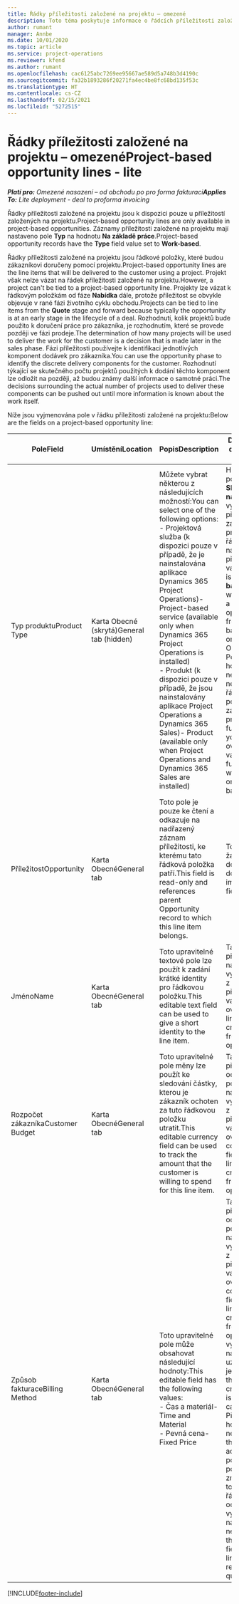 ```yaml
---
title: Řádky příležitosti založené na projektu – omezené
description: Toto téma poskytuje informace o řádcích příležitosti založené na projektu. (Pro)
author: rumant
manager: Annbe
ms.date: 10/01/2020
ms.topic: article
ms.service: project-operations
ms.reviewer: kfend
ms.author: rumant
ms.openlocfilehash: cac6125abc7269ee95667ae589d5a748b3d4190c
ms.sourcegitcommit: fa32b1893286f20271fa4ec4be8fc68bd135f53c
ms.translationtype: HT
ms.contentlocale: cs-CZ
ms.lasthandoff: 02/15/2021
ms.locfileid: "5272515"
---
```

# <a name="project-based-opportunity-lines---lite"></a><span data-ttu-id="248b9-104">Řádky příležitosti založené na projektu – omezené</span><span class="sxs-lookup"><span data-stu-id="248b9-104">Project-based opportunity lines - lite</span></span>

<span data-ttu-id="248b9-105">_**Platí pro:** Omezené nasazení – od obchodu po pro forma fakturaci_</span><span class="sxs-lookup"><span data-stu-id="248b9-105">_**Applies To:** Lite deployment - deal to proforma invoicing_</span></span>

<span data-ttu-id="248b9-106">Řádky příležitosti založené na projektu jsou k dispozici pouze u příležitostí založených na projektu.</span><span class="sxs-lookup"><span data-stu-id="248b9-106">Project-based opportunity lines are only available in project-based opportunities.</span></span> <span data-ttu-id="248b9-107">Záznamy příležitosti založené na projektu mají nastaveno pole **Typ** na hodnotu **Na základě práce**.</span><span class="sxs-lookup"><span data-stu-id="248b9-107">Project-based opportunity records have the **Type** field value set to **Work-based**.</span></span>

<span data-ttu-id="248b9-108">Řádky příležitosti založené na projektu jsou řádkové položky, které budou zákazníkovi doručeny pomocí projektu.</span><span class="sxs-lookup"><span data-stu-id="248b9-108">Project-based opportunity lines are the line items that will be delivered to the customer using a project.</span></span> <span data-ttu-id="248b9-109">Projekt však nelze vázat na řádek příležitosti založené na projektu.</span><span class="sxs-lookup"><span data-stu-id="248b9-109">However, a project can't be tied to a project-based opportunity line.</span></span> <span data-ttu-id="248b9-110">Projekty lze vázat k řádkovým položkám od fáze **Nabídka** dále, protože příležitost se obvykle objevuje v rané fázi životního cyklu obchodu.</span><span class="sxs-lookup"><span data-stu-id="248b9-110">Projects can be tied to line items from the **Quote** stage and forward because typically the opportunity is at an early stage in the lifecycle of a deal.</span></span> <span data-ttu-id="248b9-111">Rozhodnutí, kolik projektů bude použito k doručení práce pro zákazníka, je rozhodnutím, které se provede později ve fázi prodeje.</span><span class="sxs-lookup"><span data-stu-id="248b9-111">The determination of how many projects will be used to deliver the work for the customer is a decision that is made later in the sales phase.</span></span> <span data-ttu-id="248b9-112">Fázi příležitosti používejte k identifikaci jednotlivých komponent dodávek pro zákazníka.</span><span class="sxs-lookup"><span data-stu-id="248b9-112">You can use the opportunity phase to identify the discrete delivery components for the customer.</span></span> <span data-ttu-id="248b9-113">Rozhodnutí týkající se skutečného počtu projektů použitých k dodání těchto komponent lze odložit na později, až budou známy další informace o samotné práci.</span><span class="sxs-lookup"><span data-stu-id="248b9-113">The decisions surrounding the actual number of projects used to deliver these components can be pushed out until more information is known about the work itself.</span></span>

<span data-ttu-id="248b9-114">Níže jsou vyjmenována pole v řádku příležitosti založené na projektu:</span><span class="sxs-lookup"><span data-stu-id="248b9-114">Below are the fields on a project-based opportunity line:</span></span>

| <span data-ttu-id="248b9-115">**Pole**</span><span class="sxs-lookup"><span data-stu-id="248b9-115">**Field**</span></span> | <span data-ttu-id="248b9-116">**Umístění**</span><span class="sxs-lookup"><span data-stu-id="248b9-116">**Location**</span></span> | <span data-ttu-id="248b9-117">**Popis**</span><span class="sxs-lookup"><span data-stu-id="248b9-117">**Description**</span></span> | <span data-ttu-id="248b9-118">**Dopad na příjem dat**</span><span class="sxs-lookup"><span data-stu-id="248b9-118">**Downstream impact**</span></span> |
| --- | --- | --- | --- |
| <span data-ttu-id="248b9-119">Typ produktu</span><span class="sxs-lookup"><span data-stu-id="248b9-119">Product Type</span></span> | <span data-ttu-id="248b9-120">Karta Obecné (skrytá)</span><span class="sxs-lookup"><span data-stu-id="248b9-120">General tab (hidden)</span></span> | <span data-ttu-id="248b9-121">Můžete vybrat některou z následujících možností:</span><span class="sxs-lookup"><span data-stu-id="248b9-121">You can select one of the following options:</span></span></br><span data-ttu-id="248b9-122">- Projektová služba (k dispozici pouze v případě, že je nainstalována aplikace Dynamics 365 Project Operations)</span><span class="sxs-lookup"><span data-stu-id="248b9-122">- Project-based service (available only when Dynamics 365 Project Operations is installed)</span></span></br><span data-ttu-id="248b9-123">- Produkt (k dispozici pouze v případě, že jsou nainstalovány aplikace Project Operations a Dynamics 365 Sales)</span><span class="sxs-lookup"><span data-stu-id="248b9-123">- Product (available only when Project Operations and Dynamics 365 Sales are installed)</span></span> | <span data-ttu-id="248b9-124">Hodnota tohoto pole se nastaví na **Služba založená na projektu**, když vytvoříte řádek příležitosti založené na projektu z mřížky řádků založených na projektu v příležitosti.</span><span class="sxs-lookup"><span data-stu-id="248b9-124">The value of this field is set to **Project-based service** when you create a project-based opportunity line from the project-based lines grid on the Opportunity.</span></span> <br> <span data-ttu-id="248b9-125">Pokud tuto hodnotu změníte nebo přepíšete, nebude u vašich řádkových položek založených na projektu povolena funkce projektu.</span><span class="sxs-lookup"><span data-stu-id="248b9-125">If you change or override this value, the project functionality won't be enabled on your project-based line items.</span></span> |
| <span data-ttu-id="248b9-126">Příležitost</span><span class="sxs-lookup"><span data-stu-id="248b9-126">Opportunity</span></span> | <span data-ttu-id="248b9-127">Karta Obecné</span><span class="sxs-lookup"><span data-stu-id="248b9-127">General tab</span></span> | <span data-ttu-id="248b9-128">Toto pole je pouze ke čtení a odkazuje na nadřazený záznam příležitosti, ke kterému tato řádková položka patří.</span><span class="sxs-lookup"><span data-stu-id="248b9-128">This field is read-only and references parent Opportunity record to which this line item belongs.</span></span> | <span data-ttu-id="248b9-129">Toto pole nemá žádný následný dopad.</span><span class="sxs-lookup"><span data-stu-id="248b9-129">There is no downstream impact from this field.</span></span> |
| <span data-ttu-id="248b9-130">Jméno</span><span class="sxs-lookup"><span data-stu-id="248b9-130">Name</span></span> | <span data-ttu-id="248b9-131">Karta Obecné</span><span class="sxs-lookup"><span data-stu-id="248b9-131">General tab</span></span> | <span data-ttu-id="248b9-132">Toto upravitelné textové pole lze použít k zadání krátké identity pro řádkovou položku.</span><span class="sxs-lookup"><span data-stu-id="248b9-132">This editable text field can be used to give a short identity to the line item.</span></span> | <span data-ttu-id="248b9-133">Tato hodnota se přenese do řádku nabídky, když vytvoříte nabídku z této příležitosti.</span><span class="sxs-lookup"><span data-stu-id="248b9-133">This value is carried over to the quote line when you create a quote from this opportunity.</span></span> |
| <span data-ttu-id="248b9-134">Rozpočet zákazníka</span><span class="sxs-lookup"><span data-stu-id="248b9-134">Customer Budget</span></span> | <span data-ttu-id="248b9-135">Karta Obecné</span><span class="sxs-lookup"><span data-stu-id="248b9-135">General tab</span></span> | <span data-ttu-id="248b9-136">Toto upravitelné pole měny lze použít ke sledování částky, kterou je zákazník ochoten za tuto řádkovou položku utratit.</span><span class="sxs-lookup"><span data-stu-id="248b9-136">This editable currency field can be used to track the amount that the customer is willing to spend for this line item.</span></span> | <span data-ttu-id="248b9-137">Tato hodnota se přenese do odpovídajícího pole v řádku nabídky, když vytvoříte nabídku z této příležitosti.</span><span class="sxs-lookup"><span data-stu-id="248b9-137">This value is carried over to the corresponding field on the quote line when you create a quote from this opportunity.</span></span> |
| <span data-ttu-id="248b9-138">Způsob fakturace</span><span class="sxs-lookup"><span data-stu-id="248b9-138">Billing Method</span></span> | <span data-ttu-id="248b9-139">Karta Obecné</span><span class="sxs-lookup"><span data-stu-id="248b9-139">General tab</span></span> | <span data-ttu-id="248b9-140">Toto upravitelné pole může obsahovat následující hodnoty:</span><span class="sxs-lookup"><span data-stu-id="248b9-140">This editable field has the following values:</span></span></br><span data-ttu-id="248b9-141">- Čas a materiál</span><span class="sxs-lookup"><span data-stu-id="248b9-141">- Time and Material</span></span></br><span data-ttu-id="248b9-142">- Pevná cena</span><span class="sxs-lookup"><span data-stu-id="248b9-142">- Fixed Price</span></span> | <span data-ttu-id="248b9-143">Tato hodnota se přenese do odpovídajícího pole v řádku nabídky, když vytvoříte nabídku z této příležitosti.</span><span class="sxs-lookup"><span data-stu-id="248b9-143">This value is carried over to the corresponding field on the quote line when you create a quote from this opportunity.</span></span> <span data-ttu-id="248b9-144">Po vytvoření řádku nabídky je pole uzamčeno a nelze jej změnit.</span><span class="sxs-lookup"><span data-stu-id="248b9-144">After the quote line is created, the field is locked and can't be changed.</span></span> <span data-ttu-id="248b9-145">Přiřaďte tuto hodnotu pole co nejpřesněji.</span><span class="sxs-lookup"><span data-stu-id="248b9-145">Assign this field value as accurately as possible.</span></span> <span data-ttu-id="248b9-146">Pokud potřebujete změnit hodnotu tohoto pole v řádku nabídky, odstraňte a znovu vytvořte řádek nabídky.</span><span class="sxs-lookup"><span data-stu-id="248b9-146">If you need to change the value of this field on the quote line, delete and re-create the quote line.</span></span> |


[!INCLUDE[footer-include](../../includes/footer-banner.md)]